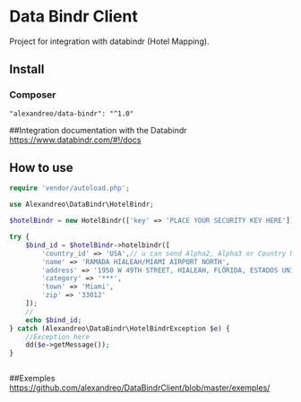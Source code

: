 # Data Bindr Client
 
Project for integration with databindr (Hotel Mapping).

## Install
### Composer
```
"alexandreo/data-bindr": "^1.0"
```
##Integration documentation with the Databindr
https://www.databindr.com/#!/docs


## How to use
```php
require 'vendor/autoload.php';

use Alexandreo\DataBindr\HotelBindr;

$hotelBindr = new HotelBindr(['key' => 'PLACE YOUR SECURITY KEY HERE']);

try {
    $bind_id = $hotelBindr->hotelbindr([
        'country_id' => 'USA',// u can send Alpha2, Alpha3 or Country Name.
        'name' => 'RAMADA HIALEAH/MIAMI AIRPORT NORTH',
        'address' => '1950 W 49TH STREET, HIALEAH, FLÓRIDA, ESTADOS UNIDOS DA AMÉRICA',
        'category' => '***',
        'town' => 'Miami',
        'zip' => '33012'
    ]);
    //
    echo $bind_id;
} catch (Alexandreo\DataBindr\HotelBindrException $e) {
    //Exception here
    dd($e->getMessage());
}



```
##Exemples
https://github.com/alexandreo/DataBindrClient/blob/master/exemples/

